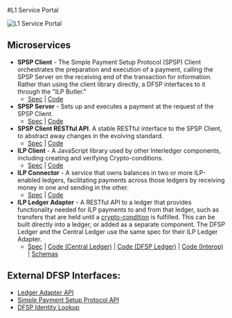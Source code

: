 #L1 Service Portal

![L1 Service Portal](../Wiki/L1%20Portal%20Service.png)

## Microservices
- **SPSP Client** - The Simple Payment Setup Protocol (SPSP) Client orchestrates the preparation and execution of a payment, calling the SPSP Server on the receiving end of the transaction for information. Rather than using the client library directly, a DFSP interfaces to it through the "ILP Butler."
    - [Spec](https://github.com/LevelOneProject/ilp-spsp-client/blob/master/README.md) | [Code](https://github.com/LevelOneProject/ilp-spsp-client)
- **SPSP Server** - Sets up and executes a payment at the request of the SPSP Client.
    - [Spec](https://github.com/LevelOneProject/ilp-spsp-server/blob/master/README.md) | [Code](https://github.com/LevelOneProject/ilp-spsp-server)
- **SPSP Client RESTful API**. A stable RESTful interface to the SPSP Client, to abstract away changes in the evolving standard.
    - [Spec](https://github.com/LevelOneProject/ilp-spsp-client-rest/blob/master/README.md) | [Code](https://github.com/LevelOneProject/ilp-spsp-client-rest)
- **ILP Client** - A JavaScript library used by other Interledger components, including creating and verifying Crypto-conditions.
    - [Spec](https://github.com/interledger/js-ilp/blob/master/README.md) | [Code](https://github.com/interledger/js-ilp)
- **ILP Connector** - A service that owns balances in two or more ILP-enabled ledgers, facilitating payments across those ledgers by receiving money in one and sending in the other.
    - [Spec](https://interledger.org/js-ilp-connector/apidoc/) | [Code](https://github.com/interledger/js-ilp-connector)
- **ILP Ledger Adapter** - A RESTful API to a ledger that provides functionality needed for ILP payments to and from that ledger, such as transfers that are held until a [crypto-condition](https://github.com/interledger/rfcs/blob/master/0002-crypto-conditions/0002-crypto-conditions.md) is fulfilled. This can be built directly into a ledger, or added as a separate component. The DFSP Ledger and the Central Ledger use the same spec for their ILP Ledger Adapter.
    - [Spec](./ILP/ledger-adapter.md) | [Code (Central Ledger)](https://github.com/LevelOneProject/central-ledger/tree/master/src/api) | [Code (DFSP Ledger)](https://github.com/LevelOneProject/dfsp-ledger/tree/master/service/ledger) | [Code (Interop)](https://github.com/LevelOneProject/interop-ilp-ledger) | [Schemas](https://github.com/LevelOneProject/ilp-schemas)


## External DFSP Interfaces:
- [Ledger Adapter API](./ILP/ledger-adapter.md)
- [Simple Payment Setup Protocol API](https://github.com/LevelOneProject/ilp-spsp-client-rest) 
- [DFSP Identity Lookup](./CentralDirectory/central_directory_endpoints.md)
